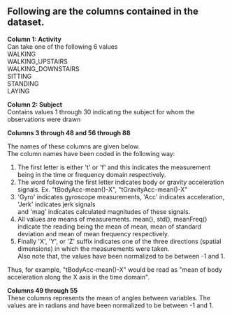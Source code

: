 Following are the columns contained in the dataset.
---------------------------------------------------

**Column 1: Activity**  
Can take one of the following 6 values  
WALKING  
WALKING_UPSTAIRS  
WALKING_DOWNSTAIRS  
SITTING  
STANDING  
LAYING  

**Column 2: Subject**  
Contains values 1 through 30 indicating the subject for whom the observations were drawn

**Columns 3 through 48 and 56 through 88**  

The names of these columns are given below.  
The column names have been coded in the following way:  
1. The first letter is either 't' or 'f' and this indicates the measurement being in the time or frequency domain respectively.  
2. The word following the first letter indicates body or gravity acceleration signals. Ex. "tBodyAcc-mean()-X", "tGravityAcc-mean()-X"  
3. 'Gyro' indicates gyroscope measurements, 'Acc' indicates acceleration, 'Jerk' indicates jerk signals  
and 'mag' indicates calculated magnitudes of these signals.  
4. All values are means of measurements. mean(), std(), meanFreq() indicate the reading being the mean of mean, mean of standard deviation and mean of mean frequency respectively.  
5. Finally 'X', 'Y', or 'Z' suffix indicates one of the three directions (spatial dimensions) in which the measurements were taken.  
Also note that, the values have been normalized to be between -1 and 1.

Thus, for example, "tBodyAcc-mean()-X" would be read as "mean of body acceleration along the X axis in the time domain".

**Columns 49 through 55**  
These columns represents the mean of angles between variables. The values are in radians and have been normalized to be between -1 and 1.
